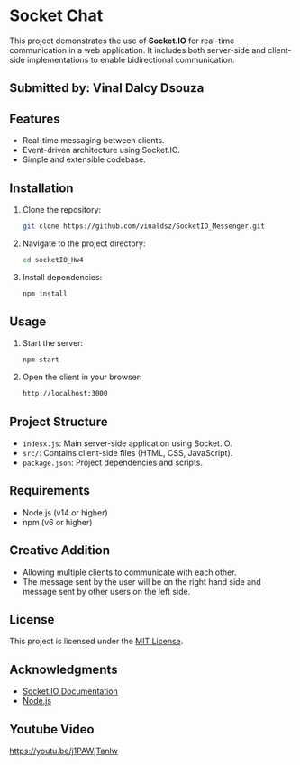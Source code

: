# Socket Chat

This project demonstrates the use of **Socket.IO** for real-time communication in a web application. It includes both server-side and client-side implementations to enable bidirectional communication.

## Submitted by: Vinal Dalcy Dsouza

## Features

- Real-time messaging between clients.
- Event-driven architecture using Socket.IO.
- Simple and extensible codebase.

## Installation

1. Clone the repository:
   ```bash
   git clone https://github.com/vinaldsz/SocketIO_Messenger.git
   ```
2. Navigate to the project directory:
   ```bash
   cd socketIO_Hw4
   ```
3. Install dependencies:
   ```bash
   npm install
   ```

## Usage

1. Start the server:
   ```bash
   npm start
   ```
2. Open the client in your browser:
   ```bash
   http://localhost:3000
   ```

## Project Structure

- `indesx.js`: Main server-side application using Socket.IO.
- `src/`: Contains client-side files (HTML, CSS, JavaScript).
- `package.json`: Project dependencies and scripts.

## Requirements

- Node.js (v14 or higher)
- npm (v6 or higher)

## Creative Addition

- Allowing multiple clients to communicate with each other.
- The message sent by the user will be on the right hand side and message sent by other users on the left side.

## License

This project is licensed under the [MIT License](LICENSE).

## Acknowledgments

- [Socket.IO Documentation](https://socket.io/docs/)
- [Node.js](https://nodejs.org/)

## Youtube Video

https://youtu.be/j1PAWjTanlw
